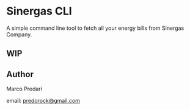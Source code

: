 # Sinergas CLI

A simple command line tool to fetch all your energy bills from Sinergas Company.

## WIP

## Author

Marco Predari

email: predorock@gmail.com